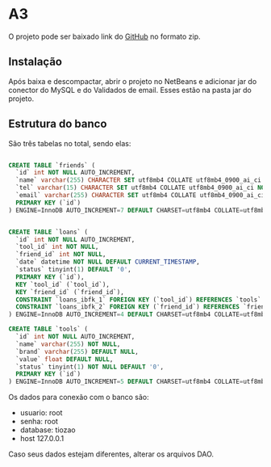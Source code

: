 # A3
O projeto pode ser baixado link do [GitHub](https://github.com/petreg/a3_modelagem/archive/refs/heads/develop.zip) no formato zip.

## Instalação
Após baixa e descompactar, abrir o projeto no NetBeans e adicionar jar do conector do MySQL e do Validados de email.
Esses estão na pasta jar do projeto.

## Estrutura do banco

São três tabelas no total, sendo elas:

```sql

CREATE TABLE `friends` (
  `id` int NOT NULL AUTO_INCREMENT,
  `name` varchar(255) CHARACTER SET utf8mb4 COLLATE utf8mb4_0900_ai_ci NOT NULL,
  `tel` varchar(15) CHARACTER SET utf8mb4 COLLATE utf8mb4_0900_ai_ci NOT NULL,
  `email` varchar(255) CHARACTER SET utf8mb4 COLLATE utf8mb4_0900_ai_ci NOT NULL,
  PRIMARY KEY (`id`)
) ENGINE=InnoDB AUTO_INCREMENT=7 DEFAULT CHARSET=utf8mb4 COLLATE=utf8mb4_0900_ai_ci;


CREATE TABLE `loans` (
  `id` int NOT NULL AUTO_INCREMENT,
  `tool_id` int NOT NULL,
  `friend_id` int NOT NULL,
  `date` datetime NOT NULL DEFAULT CURRENT_TIMESTAMP,
  `status` tinyint(1) DEFAULT '0',
  PRIMARY KEY (`id`),
  KEY `tool_id` (`tool_id`),
  KEY `friend_id` (`friend_id`),
  CONSTRAINT `loans_ibfk_1` FOREIGN KEY (`tool_id`) REFERENCES `tools` (`id`),
  CONSTRAINT `loans_ibfk_2` FOREIGN KEY (`friend_id`) REFERENCES `friends` (`id`)
) ENGINE=InnoDB AUTO_INCREMENT=4 DEFAULT CHARSET=utf8mb4 COLLATE=utf8mb4_0900_ai_ci;

CREATE TABLE `tools` (
  `id` int NOT NULL AUTO_INCREMENT,
  `name` varchar(255) NOT NULL,
  `brand` varchar(255) DEFAULT NULL,
  `value` float DEFAULT NULL,
  `status` tinyint(1) NOT NULL DEFAULT '0',
  PRIMARY KEY (`id`)
) ENGINE=InnoDB AUTO_INCREMENT=5 DEFAULT CHARSET=utf8mb4 COLLATE=utf8mb4_0900_ai_ci;

```
Os dados para conexão com o banco são:

- usuario: root
- senha: root
- database: tiozao
- host 127.0.0.1

Caso seus dados estejam diferentes, alterar os arquivos DAO.

